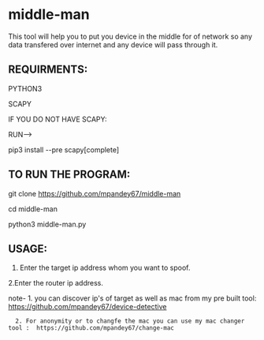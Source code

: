 # middle-man
This tool will help you to put you device in the middle for of network
so any data transfered over internet and any device will pass through it.

## REQUIRMENTS:

PYTHON3

SCAPY

 IF YOU DO NOT HAVE SCAPY:
 
RUN-->

pip3 install --pre scapy[complete]

## TO RUN THE PROGRAM:

git clone https://github.com/mpandey67/middle-man

cd middle-man

python3 middle-man.py



## USAGE:

1. Enter the target ip address whom you want to spoof.

2.Enter the router ip address.

note- 1. you can discover ip's of target as well as mac from my pre built tool: https://github.com/mpandey67/device-detective

      2. For anonymity or to changfe the mac you can use my mac changer tool :	https://github.com/mpandey67/change-mac 

